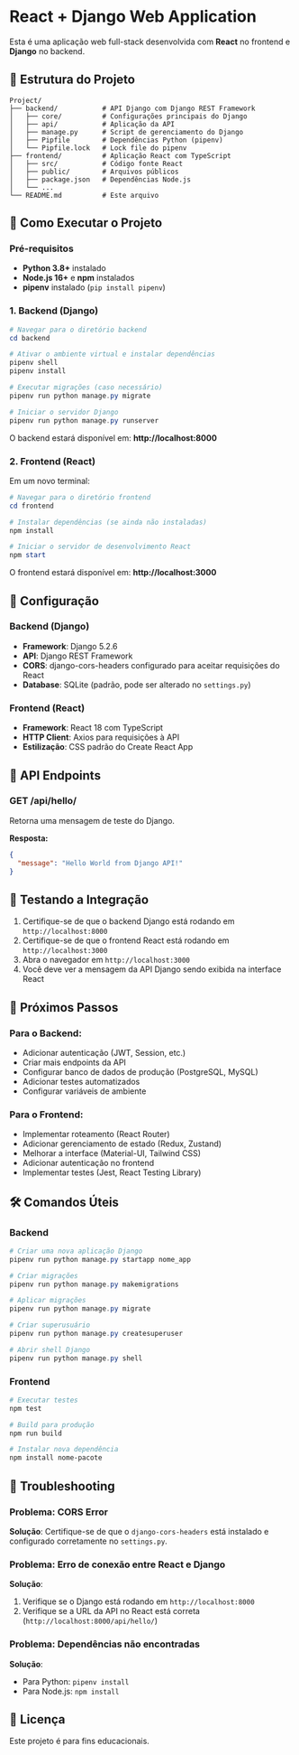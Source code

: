 # React + Django Web Application

Esta é uma aplicação web full-stack desenvolvida com **React** no frontend e **Django** no backend.

## 📁 Estrutura do Projeto

```
Project/
├── backend/           # API Django com Django REST Framework
│   ├── core/          # Configurações principais do Django
│   ├── api/           # Aplicação da API
│   ├── manage.py      # Script de gerenciamento do Django
│   ├── Pipfile        # Dependências Python (pipenv)
│   └── Pipfile.lock   # Lock file do pipenv
├── frontend/          # Aplicação React com TypeScript
│   ├── src/           # Código fonte React
│   ├── public/        # Arquivos públicos
│   ├── package.json   # Dependências Node.js
│   └── ...
└── README.md          # Este arquivo
```

## 🚀 Como Executar o Projeto

### Pré-requisitos

- **Python 3.8+** instalado
- **Node.js 16+** e **npm** instalados
- **pipenv** instalado (`pip install pipenv`)

### 1. Backend (Django)

```powershell
# Navegar para o diretório backend
cd backend

# Ativar o ambiente virtual e instalar dependências
pipenv shell
pipenv install

# Executar migrações (caso necessário)
pipenv run python manage.py migrate

# Iniciar o servidor Django
pipenv run python manage.py runserver
```

O backend estará disponível em: **http://localhost:8000**

### 2. Frontend (React)

Em um novo terminal:

```powershell
# Navegar para o diretório frontend
cd frontend

# Instalar dependências (se ainda não instaladas)
npm install

# Iniciar o servidor de desenvolvimento React
npm start
```

O frontend estará disponível em: **http://localhost:3000**

## 🔧 Configuração

### Backend (Django)

- **Framework**: Django 5.2.6
- **API**: Django REST Framework
- **CORS**: django-cors-headers configurado para aceitar requisições do React
- **Database**: SQLite (padrão, pode ser alterado no `settings.py`)

### Frontend (React)

- **Framework**: React 18 com TypeScript
- **HTTP Client**: Axios para requisições à API
- **Estilização**: CSS padrão do Create React App

## 📡 API Endpoints

### GET /api/hello/
Retorna uma mensagem de teste do Django.

**Resposta:**
```json
{
  "message": "Hello World from Django API!"
}
```

## 🧪 Testando a Integração

1. Certifique-se de que o backend Django está rodando em `http://localhost:8000`
2. Certifique-se de que o frontend React está rodando em `http://localhost:3000`
3. Abra o navegador em `http://localhost:3000`
4. Você deve ver a mensagem da API Django sendo exibida na interface React

## 📝 Próximos Passos

### Para o Backend:
- Adicionar autenticação (JWT, Session, etc.)
- Criar mais endpoints da API
- Configurar banco de dados de produção (PostgreSQL, MySQL)
- Adicionar testes automatizados
- Configurar variáveis de ambiente

### Para o Frontend:
- Implementar roteamento (React Router)
- Adicionar gerenciamento de estado (Redux, Zustand)
- Melhorar a interface (Material-UI, Tailwind CSS)
- Adicionar autenticação no frontend
- Implementar testes (Jest, React Testing Library)

## 🛠️ Comandos Úteis

### Backend
```powershell
# Criar uma nova aplicação Django
pipenv run python manage.py startapp nome_app

# Criar migrações
pipenv run python manage.py makemigrations

# Aplicar migrações
pipenv run python manage.py migrate

# Criar superusuário
pipenv run python manage.py createsuperuser

# Abrir shell Django
pipenv run python manage.py shell
```

### Frontend
```powershell
# Executar testes
npm test

# Build para produção
npm run build

# Instalar nova dependência
npm install nome-pacote
```

## 🚨 Troubleshooting

### Problema: CORS Error
**Solução**: Certifique-se de que o `django-cors-headers` está instalado e configurado corretamente no `settings.py`.

### Problema: Erro de conexão entre React e Django
**Solução**: 
1. Verifique se o Django está rodando em `http://localhost:8000`
2. Verifique se a URL da API no React está correta (`http://localhost:8000/api/hello/`)

### Problema: Dependências não encontradas
**Solução**: 
- Para Python: `pipenv install`
- Para Node.js: `npm install`

## 📄 Licença

Este projeto é para fins educacionais.